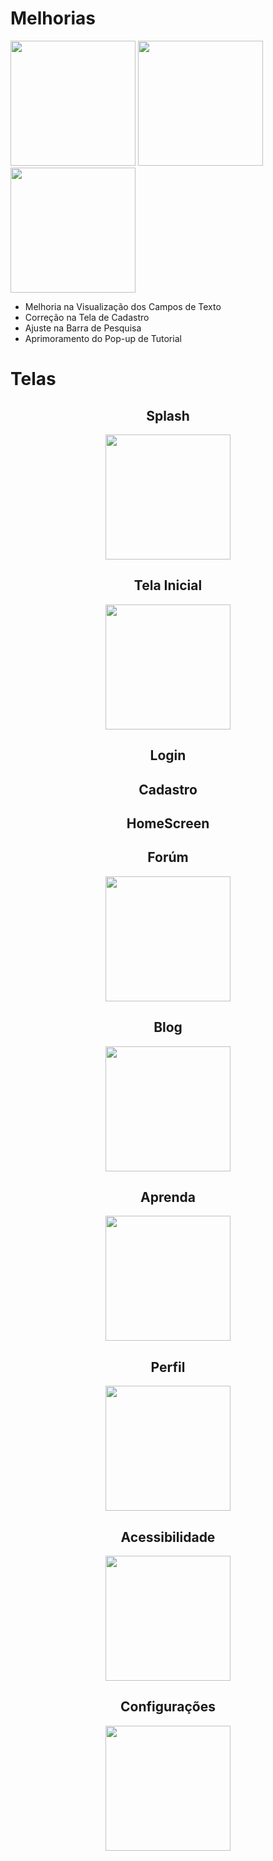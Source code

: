 # Melhorias 

<img src="https://github.com/user-attachments/assets/8e89f34e-0437-4675-914e-7cfd0efc9097" width="200px" />
<img src="https://github.com/user-attachments/assets/d09538f5-46ed-476b-8a7b-206af9b127d1" width="200px" />
<img src="https://github.com/user-attachments/assets/eb2822db-3851-4af1-9f63-1588d54e38c5" width="200px" />

- Melhoria na Visualização dos Campos de Texto
- Correção na Tela de Cadastro
- Ajuste na Barra de Pesquisa
- Aprimoramento do Pop-up de Tutorial

# Telas
<div align="center">
  
## Splash 

<img src="https://github.com/user-attachments/assets/f04f96ff-31f3-40ce-a7c0-5895be204c9d" width="200px" />

## Tela Inicial 

<img src="https://github.com/user-attachments/assets/32d3eabf-79a2-4429-bcc9-1f49bda9a80f" width="200px" />

## Login 



## Cadastro 



## HomeScreen


## Forúm 
<img src="https://github.com/user-attachments/assets/2600bc7b-4ee1-4b05-a6e6-2a717e483293" width="200px" />

## Blog 

<img src="https://github.com/user-attachments/assets/4e1661c1-7a23-4ce3-9e53-fa590dabbbec" width="200px" />

## Aprenda 
<img src="https://github.com/user-attachments/assets/83dc75a1-dd1b-45e0-86cb-690f42416118" width="200px" />

## Perfil 
<img src="https://github.com/user-attachments/assets/df370dd5-5c71-4c28-9c59-1d1810ab3c5d" width="200px" />

## Acessibilidade

<img src="https://github.com/user-attachments/assets/980c82a0-6db3-4cec-bcc5-b5e961e912b6" width="200px" />

## Configurações 
<img src="https://github.com/user-attachments/assets/e1cd62b3-b9f0-4fa6-a70d-9bd5eabfd779" width="200px" />

</div>

  


